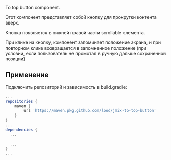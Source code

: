 To top button component.

Этот компонент представляет собой кнопку для прокрутки контента вверх.

Кнопка появляется в нижней правой части scrollable элемента.

При клике на кнопку, компонент запоминает положение экрана, и при повторном клике возвращается в запомненное положение (при условии, если пользователь не промотал в ручную дальше сохраненной позиции)

## Применение

Подключить репозиторий и зависимость в build.gradle:

```groovy
...
repositories {
    maven {
        url 'https://maven.pkg.github.com/lood/jmix-to-top-button'
    }
}
...
dependencies {
  ...
  
  ...
}
...
```

